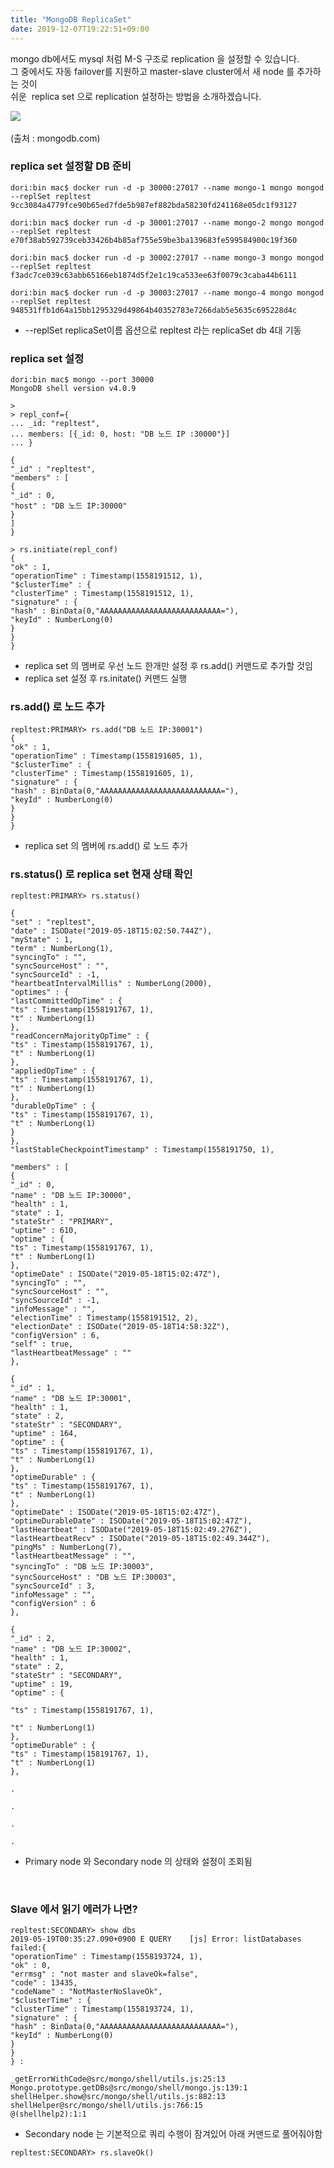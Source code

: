 ```yaml
---
title: "MongoDB ReplicaSet"
date: 2019-12-07T19:22:51+09:00
---
```



mongo db에서도 mysql 처럼 M-S 구조로 replication 을 설정할 수 있습니다.  
그 중에서도 자동 failover를 지원하고 master-slave cluster에서 새 node 를 추가하는 것이   
쉬운  replica set 으로 replication 설정하는 방법을 소개하겠습니다.

![](https://raw.githubusercontent.com/kimdubi/kimdubi.github.io/master/images/mongo_replica.png)     



(출처 : mongodb.com)

### replica set 설정할 DB 준비

```
dori:bin mac$ docker run -d -p 30000:27017 --name mongo-1 mongo mongod --replSet repltest
9cc3084a4779fce90b65ed7fde5b987ef882bda58230fd241168e05dc1f93127

dori:bin mac$ docker run -d -p 30001:27017 --name mongo-2 mongo mongod --replSet repltest
e70f38ab592739ceb33426b4b85af755e59be3ba139683fe599584900c19f360

dori:bin mac$ docker run -d -p 30002:27017 --name mongo-3 mongo mongod --replSet repltest
f3adc7ce039c63abb65166eb1874d5f2e1c19ca533ee63f0079c3caba44b6111

dori:bin mac$ docker run -d -p 30003:27017 --name mongo-4 mongo mongod --replSet repltest
948531ffb1d64a15bb1295329d49864b40352783e7266dab5e5635c695228d4c
```
* --replSet replicaSet이름 옵션으로 repltest 라는 replicaSet db 4대 기동


### replica set 설정
```
dori:bin mac$ mongo --port 30000
MongoDB shell version v4.0.9

>
> repl_conf={
... _id: "repltest",
... members: [{_id: 0, host: "DB 노드 IP :30000"}]
... }

{
"_id" : "repltest",
"members" : [
{
"_id" : 0,
"host" : "DB 노드 IP:30000"
}
]
}

> rs.initiate(repl_conf)
{
"ok" : 1,
"operationTime" : Timestamp(1558191512, 1),
"$clusterTime" : {
"clusterTime" : Timestamp(1558191512, 1),
"signature" : {
"hash" : BinData(0,"AAAAAAAAAAAAAAAAAAAAAAAAAAA="),
"keyId" : NumberLong(0)
}
}
}
```
* replica set 의 멤버로 우선 노드 한개만 설정 후 rs.add() 커맨드로 추가할 것임
* replica set 설정 후 rs.initate() 커맨드 실행


### rs.add() 로 노드 추가

```
repltest:PRIMARY> rs.add("DB 노드 IP:30001")
{
"ok" : 1,
"operationTime" : Timestamp(1558191605, 1),
"$clusterTime" : {
"clusterTime" : Timestamp(1558191605, 1),
"signature" : {
"hash" : BinData(0,"AAAAAAAAAAAAAAAAAAAAAAAAAAA="),
"keyId" : NumberLong(0)
}
}
}
```
* replica set 의 멤버에 rs.add() 로 노드 추가


### rs.status() 로 replica set 현재 상태 확인
```
repltest:PRIMARY> rs.status()

{
"set" : "repltest",
"date" : ISODate("2019-05-18T15:02:50.744Z"),
"myState" : 1,
"term" : NumberLong(1),
"syncingTo" : "",
"syncSourceHost" : "",
"syncSourceId" : -1,
"heartbeatIntervalMillis" : NumberLong(2000),
"optimes" : {
"lastCommittedOpTime" : {
"ts" : Timestamp(1558191767, 1),
"t" : NumberLong(1)
},
"readConcernMajorityOpTime" : {
"ts" : Timestamp(1558191767, 1),
"t" : NumberLong(1)
},
"appliedOpTime" : {
"ts" : Timestamp(1558191767, 1),
"t" : NumberLong(1)
},
"durableOpTime" : {
"ts" : Timestamp(1558191767, 1),
"t" : NumberLong(1)
}
},
"lastStableCheckpointTimestamp" : Timestamp(1558191750, 1),

"members" : [
{
"_id" : 0,
"name" : "DB 노드 IP:30000",
"health" : 1,
"state" : 1,
"stateStr" : "PRIMARY",
"uptime" : 610,
"optime" : {
"ts" : Timestamp(1558191767, 1),
"t" : NumberLong(1)
},
"optimeDate" : ISODate("2019-05-18T15:02:47Z"),
"syncingTo" : "",
"syncSourceHost" : "",
"syncSourceId" : -1,
"infoMessage" : "",
"electionTime" : Timestamp(1558191512, 2),
"electionDate" : ISODate("2019-05-18T14:58:32Z"),
"configVersion" : 6,
"self" : true,
"lastHeartbeatMessage" : ""
},

{
"_id" : 1,
"name" : "DB 노드 IP:30001",
"health" : 1,
"state" : 2,
"stateStr" : "SECONDARY",
"uptime" : 164,
"optime" : {
"ts" : Timestamp(1558191767, 1),
"t" : NumberLong(1)
},
"optimeDurable" : {
"ts" : Timestamp(1558191767, 1),
"t" : NumberLong(1)
},
"optimeDate" : ISODate("2019-05-18T15:02:47Z"),
"optimeDurableDate" : ISODate("2019-05-18T15:02:47Z"),
"lastHeartbeat" : ISODate("2019-05-18T15:02:49.276Z"),
"lastHeartbeatRecv" : ISODate("2019-05-18T15:02:49.344Z"),
"pingMs" : NumberLong(7),
"lastHeartbeatMessage" : "",
"syncingTo" : "DB 노드 IP:30003",
"syncSourceHost" : "DB 노드 IP:30003",
"syncSourceId" : 3,
"infoMessage" : "",
"configVersion" : 6
},

{
"_id" : 2,
"name" : "DB 노드 IP:30002",
"health" : 1,
"state" : 2,
"stateStr" : "SECONDARY",
"uptime" : 19,
"optime" : {

"ts" : Timestamp(1558191767, 1),

"t" : NumberLong(1)
},
"optimeDurable" : {
"ts" : Timestamp(158191767, 1),
"t" : NumberLong(1)
},

.

.

.

.
```
* Primary node 와 Secondary node 의 상태와 설정이 조회됨

     

### Slave 에서 읽기 에러가 나면?
```
repltest:SECONDARY> show dbs
2019-05-19T00:35:27.090+0900 E QUERY    [js] Error: listDatabases failed:{
"operationTime" : Timestamp(1558193724, 1),
"ok" : 0,
"errmsg" : "not master and slaveOk=false",
"code" : 13435,
"codeName" : "NotMasterNoSlaveOk",
"$clusterTime" : {
"clusterTime" : Timestamp(1558193724, 1),
"signature" : {
"hash" : BinData(0,"AAAAAAAAAAAAAAAAAAAAAAAAAAA="),
"keyId" : NumberLong(0)
}
}
} :

_getErrorWithCode@src/mongo/shell/utils.js:25:13
Mongo.prototype.getDBs@src/mongo/shell/mongo.js:139:1
shellHelper.show@src/mongo/shell/utils.js:882:13
shellHelper@src/mongo/shell/utils.js:766:15
@(shellhelp2):1:1
```
* Secondary node 는 기본적으로 쿼리 수행이 잠겨있어 아래 커맨드로 풀어줘야함

```
repltest:SECONDARY> rs.slaveOk()
```
